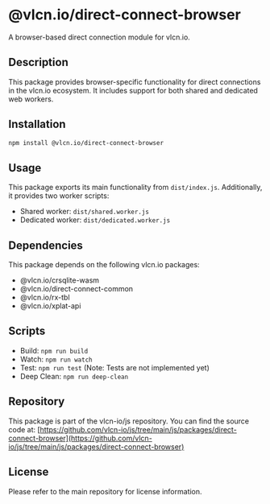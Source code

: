 # @vlcn.io/direct-connect-browser

A browser-based direct connection module for vlcn.io.

## Description

This package provides browser-specific functionality for direct connections in the vlcn.io ecosystem. It includes support for both shared and dedicated web workers.

## Installation

```bash
npm install @vlcn.io/direct-connect-browser
```

## Usage

This package exports its main functionality from `dist/index.js`. Additionally, it provides two worker scripts:

- Shared worker: `dist/shared.worker.js`
- Dedicated worker: `dist/dedicated.worker.js`

## Dependencies

This package depends on the following vlcn.io packages:

- @vlcn.io/crsqlite-wasm
- @vlcn.io/direct-connect-common
- @vlcn.io/rx-tbl
- @vlcn.io/xplat-api

## Scripts

- Build: `npm run build`
- Watch: `npm run watch`
- Test: `npm run test` (Note: Tests are not implemented yet)
- Deep Clean: `npm run deep-clean`

## Repository

This package is part of the vlcn-io/js repository. You can find the source code at:
[https://github.com/vlcn-io/js/tree/main/js/packages/direct-connect-browser](https://github.com/vlcn-io/js/tree/main/js/packages/direct-connect-browser)

## License

Please refer to the main repository for license information.
